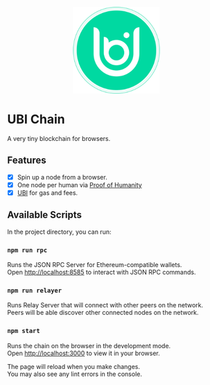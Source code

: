 <p align="center">
<img src="src/images/logo.svg" width="200" title="UBI">
</p>

# UBI Chain

A very tiny blockchain for browsers. 

## Features

  - [X] Spin up a node from a browser.
  - [X] One node per human via [Proof of Humanity](https;//github.com/Proof-of-Humanity)
  - [X] [UBI](https://github.com/DemocracyEarth/ubi) for gas and fees.
  
## Available Scripts

In the project directory, you can run:

### `npm run rpc`

Runs the JSON RPC Server for Ethereum-compatible wallets.\
Open [http://localhost:8585](http://localhost:8585) to interact with JSON RPC commands.

### `npm run relayer`

Runs Relay Server that will connect with other peers on the network.\
Peers will be able discover other connected nodes on the network.


### `npm start`

Runs the chain on the browser in the development mode.\
Open [http://localhost:3000](http://localhost:3000) to view it in your browser.

The page will reload when you make changes.\
You may also see any lint errors in the console.

